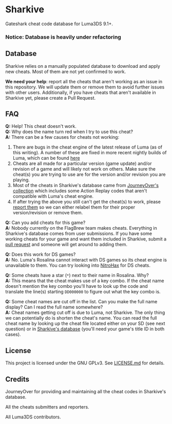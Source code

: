 # Sharkive

Gateshark cheat code database for Luma3DS 9.1+.

### Notice: Database is heavily under refactoring

## Database

Sharkive relies on a manually populated database to download and apply new cheats. Most of them are not yet confirmed to work.

**We need your help**: report all the cheats that aren't working as an issue in this repository. We will update them or remove them to avoid further issues with other users. Additionally, if you have cheats that aren't available in Sharkive yet, please create a Pull Request.

## FAQ
**Q:** Help! This cheat doesn't work.<br>
**Q:** Why does the name turn red when I try to use this cheat?<br>
**A:** There can be a few causes for cheats not working:<br>
1. There are bugs in the cheat engine of the latest release of Luma (as of this writing). A number of these are fixed in more recent nightly builds of Luma, which can be found [here](https://github.com/hax0kartik/luma-hourlies/releases/latest)
2. Cheats are all made for a particular version (game update) and/or revision of a game and will likely not work on others. Make sure the cheat(s) you are trying to use are for the version and/or revision you are playing.
3. Most of the cheats in Sharkive's database came from [JourneyOver's collection](https://github.com/JourneyOver/CTRPF-AR-CHEAT-CODES) which includes some Action Replay codes that aren't compatible with Luma's cheat engine.
4. If after trying the above you still can't get the cheat(s) to work, please [report them](https://github.com/FlagBrew/Sharkive/issues/new) so we can either relabel them for their proper version/revision or remove them.

**Q:** Can you add cheats for this game?<br>
**A:** Nobody currently on the FlagBrew team makes cheats. Everything in Sharkive's database comes from user submissions. If you have some working cheats for your game and want them included in Sharkive, submit a [pull request](https://github.com/FlagBrew/Sharkive/pulls) and someone will get around to adding them.

**Q:** Does this work for DS games?<br>
**A:** No. Luma's Rosalina cannot interact with DS games so its cheat engine is unavailable to them. You can try looking into [NitroHax](https://github.com/chishm/nitrohax) for DS cheats.

**Q:** Some cheats have a star (`*`) next to their name in Rosalina. Why?<br>
**A:** This means that the cheat makes use of a key combo. If the cheat name doesn't mention the key combo you'll have to look up the code and translate the line(s) starting `DD000000` to figure out what the key combo is.

**Q:** Some cheat names are cut off in the list. Can you make the full name display? Can I read the full name somewhere?<br>
**A:** Cheat names getting cut off is due to Luma, not Sharkive. The only thing we can potentially do is shorten the cheat's name. You can read the full cheat name by looking up the cheat file located either on your SD (see next question) or in [Sharkive's database](https://github.com/FlagBrew/Sharkive/tree/master/db) (you'll need your game's title ID in both cases).

## License

This project is licensed under the GNU GPLv3. See [LICENSE.md](https://github.com/FlagBrew/Sharkive/blob/master/LICENSE) for details.

## Credits

JourneyOver for providing and maintaining all the cheat codes in Sharkive's database.

All the cheats submitters and reporters.

All Luma3DS contributors.

